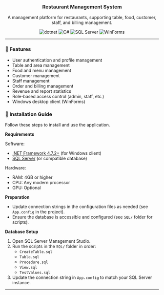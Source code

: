 <div align="center">
  <h3 align="center">Restaurant Management System</h3>
  <p>A management platform for restaurants, supporting table, food, customer, staff, and billing management.</p>
  <div>
    <img src="https://img.shields.io/badge/-.NET-512BD4?logo=dotnet&logoColor=white" alt="dotnet">
    <img src="https://img.shields.io/badge/-CSharp-239120?logo=csharp&logoColor=white" alt="C#">
    <img src="https://img.shields.io/badge/-SQL Server-CC2927?logo=microsoftsqlserver&logoColor=white" alt="SQL Server">
    <img src="https://img.shields.io/badge/-WinForms-0078D6?logo=windows&logoColor=white" alt="WinForms">
  </div>
</div>

---

### 🚀 Features

- User authentication and profile management
- Table and area management
- Food and menu management
- Customer management
- Staff management
- Order and billing management
- Revenue and report statistics
- Role-based access control (admin, staff, etc.)
- Windows desktop client (WinForms)

### 🔨 Installation Guide

Follow these steps to install and use the application.

**Requirements**

Software:

- [.NET Framework 4.7.2+](https://dotnet.microsoft.com/en-us/download/dotnet-framework) (for Windows client)
- [SQL Server](https://www.microsoft.com/en-us/sql-server/sql-server-downloads) (or compatible database)

Hardware:

- RAM: 4GB or higher
- CPU: Any modern processor
- GPU: Optional

**Preparation**

- Update connection strings in the configuration files as needed (see `App.config` in the project).
- Ensure the database is accessible and configured (see `SQL/` folder for scripts).

**Database Setup**

1. Open SQL Server Management Studio.
2. Run the scripts in the `SQL/` folder in order:
   - `CreateTable.sql`
   - `Table.sql`
   - `Procedure.sql`
   - `View.sql`
   - `TestValues.sql`
3. Update the connection string in `App.config` to match your SQL Server instance.

---

